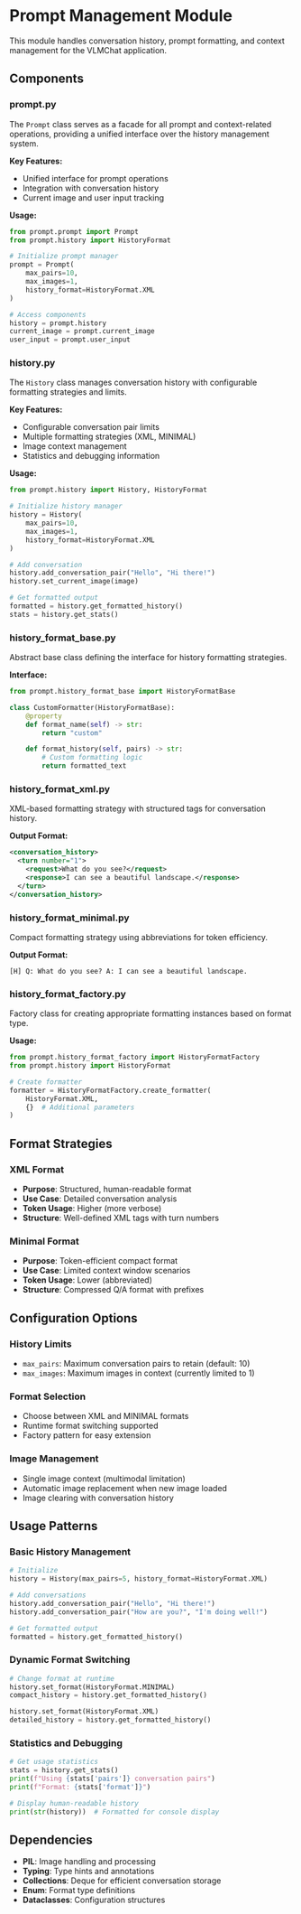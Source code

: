 # Prompt Management Module

This module handles conversation history, prompt formatting, and context management for the VLMChat application.

## Components

### prompt.py
The `Prompt` class serves as a facade for all prompt and context-related operations, providing a unified interface over the history management system.

**Key Features:**
- Unified interface for prompt operations
- Integration with conversation history
- Current image and user input tracking

**Usage:**
```python
from prompt.prompt import Prompt
from prompt.history import HistoryFormat

# Initialize prompt manager
prompt = Prompt(
    max_pairs=10,
    max_images=1,
    history_format=HistoryFormat.XML
)

# Access components
history = prompt.history
current_image = prompt.current_image
user_input = prompt.user_input
```

### history.py
The `History` class manages conversation history with configurable formatting strategies and limits.

**Key Features:**
- Configurable conversation pair limits
- Multiple formatting strategies (XML, MINIMAL)
- Image context management
- Statistics and debugging information

**Usage:**
```python
from prompt.history import History, HistoryFormat

# Initialize history manager
history = History(
    max_pairs=10,
    max_images=1,
    history_format=HistoryFormat.XML
)

# Add conversation
history.add_conversation_pair("Hello", "Hi there!")
history.set_current_image(image)

# Get formatted output
formatted = history.get_formatted_history()
stats = history.get_stats()
```

### history_format_base.py
Abstract base class defining the interface for history formatting strategies.

**Interface:**
```python
from prompt.history_format_base import HistoryFormatBase

class CustomFormatter(HistoryFormatBase):
    @property
    def format_name(self) -> str:
        return "custom"

    def format_history(self, pairs) -> str:
        # Custom formatting logic
        return formatted_text
```

### history_format_xml.py
XML-based formatting strategy with structured tags for conversation history.

**Output Format:**
```xml
<conversation_history>
  <turn number="1">
    <request>What do you see?</request>
    <response>I can see a beautiful landscape.</response>
  </turn>
</conversation_history>
```

### history_format_minimal.py
Compact formatting strategy using abbreviations for token efficiency.

**Output Format:**
```
[H] Q: What do you see? A: I can see a beautiful landscape.
```

### history_format_factory.py
Factory class for creating appropriate formatting instances based on format type.

**Usage:**
```python
from prompt.history_format_factory import HistoryFormatFactory
from prompt.history import HistoryFormat

# Create formatter
formatter = HistoryFormatFactory.create_formatter(
    HistoryFormat.XML,
    {}  # Additional parameters
)
```

## Format Strategies

### XML Format
- **Purpose**: Structured, human-readable format
- **Use Case**: Detailed conversation analysis
- **Token Usage**: Higher (more verbose)
- **Structure**: Well-defined XML tags with turn numbers

### Minimal Format
- **Purpose**: Token-efficient compact format
- **Use Case**: Limited context window scenarios
- **Token Usage**: Lower (abbreviated)
- **Structure**: Compressed Q/A format with prefixes

## Configuration Options

### History Limits
- `max_pairs`: Maximum conversation pairs to retain (default: 10)
- `max_images`: Maximum images in context (currently limited to 1)

### Format Selection
- Choose between XML and MINIMAL formats
- Runtime format switching supported
- Factory pattern for easy extension

### Image Management
- Single image context (multimodal limitation)
- Automatic image replacement when new image loaded
- Image clearing with conversation history

## Usage Patterns

### Basic History Management
```python
# Initialize
history = History(max_pairs=5, history_format=HistoryFormat.XML)

# Add conversations
history.add_conversation_pair("Hello", "Hi there!")
history.add_conversation_pair("How are you?", "I'm doing well!")

# Get formatted output
formatted = history.get_formatted_history()
```

### Dynamic Format Switching
```python
# Change format at runtime
history.set_format(HistoryFormat.MINIMAL)
compact_history = history.get_formatted_history()

history.set_format(HistoryFormat.XML)
detailed_history = history.get_formatted_history()
```

### Statistics and Debugging
```python
# Get usage statistics
stats = history.get_stats()
print(f"Using {stats['pairs']} conversation pairs")
print(f"Format: {stats['format']}")

# Display human-readable history
print(str(history))  # Formatted for console display
```

## Dependencies

- **PIL**: Image handling and processing
- **Typing**: Type hints and annotations
- **Collections**: Deque for efficient conversation storage
- **Enum**: Format type definitions
- **Dataclasses**: Configuration structures